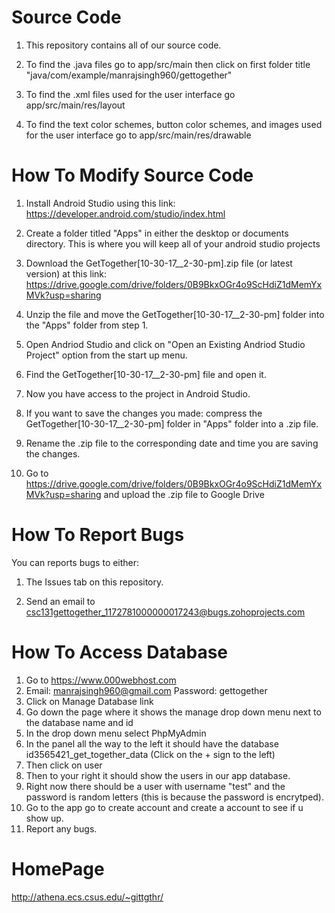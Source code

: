 # Source Code
1. This repository contains all of our source code.

2. To find the .java files go to app/src/main then click on first folder title "java/com/example/manrajsingh960/gettogether" 

3. To find the .xml files used for the user interface go app/src/main/res/layout

4. To find the text color schemes, button color schemes, and images used for the user interface go to app/src/main/res/drawable

# How To Modify Source Code
1. Install Android Studio using this link: 
https://developer.android.com/studio/index.html

2. Create a folder titled "Apps" in either the desktop or documents directory. This is where you will keep all of your android studio projects

3. Download the GetTogether[10-30-17__2-30-pm].zip file (or latest version) at this link:
https://drive.google.com/drive/folders/0B9BkxOGr4o9ScHdiZ1dMemYxMVk?usp=sharing

4. Unzip the file and move the GetTogether[10-30-17__2-30-pm] folder into the "Apps" folder from step 1.

5. Open Andriod Studio and click on "Open an Existing Andriod Studio Project" option from the start up menu.

6. Find the GetTogether[10-30-17__2-30-pm] file and open it.

7. Now you have access to the project in Android Studio.

8. If you want to save the changes you made: compress the GetTogether[10-30-17__2-30-pm] folder in "Apps" folder into a .zip file.

9. Rename the .zip file to the corresponding date and time you are saving the changes.

10. Go to https://drive.google.com/drive/folders/0B9BkxOGr4o9ScHdiZ1dMemYxMVk?usp=sharing and upload the .zip file to Google Drive 

# How To Report Bugs
You can reports bugs to either:
1. The Issues tab on this repository.

2. Send an email to csc131gettogether_1172781000000017243@bugs.zohoprojects.com

# How To Access Database

1. Go to https://www.000webhost.com
2. Email: manrajsingh960@gmail.com 
Password: gettogether
3. Click on Manage Database link
4. Go down the page where it shows the manage drop down menu next to the database name and id
5. In the drop down menu select PhpMyAdmin
6. In the panel all the way to the left it should have the database id3565421_get_together_data (Click on the + sign to the left)
7. Then click on user 
8. Then to your right it should show the users in our app database.
9. Right now there should be a user with username "test" and the password is random letters (this is because the password is encrytped).
10. Go to the app go to create account and create a account to see if u show up. 
11. Report any bugs. 

# HomePage
http://athena.ecs.csus.edu/~gittgthr/
